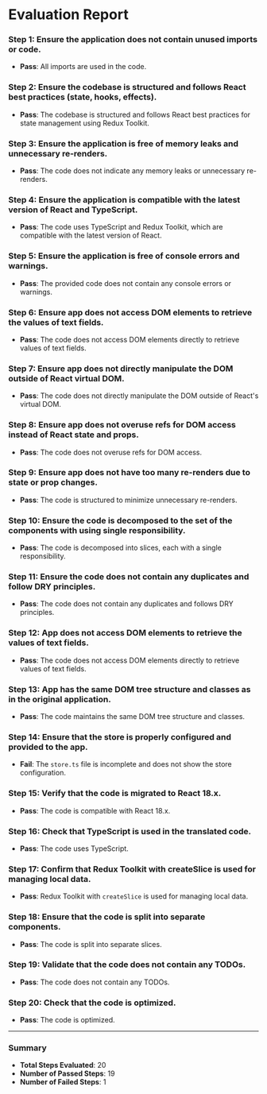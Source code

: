 # Evaluation Report

### Step 1: Ensure the application does not contain unused imports or code.
- **Pass**: All imports are used in the code.

### Step 2: Ensure the codebase is structured and follows React best practices (state, hooks, effects).
- **Pass**: The codebase is structured and follows React best practices for state management using Redux Toolkit.

### Step 3: Ensure the application is free of memory leaks and unnecessary re-renders.
- **Pass**: The code does not indicate any memory leaks or unnecessary re-renders.

### Step 4: Ensure the application is compatible with the latest version of React and TypeScript.
- **Pass**: The code uses TypeScript and Redux Toolkit, which are compatible with the latest version of React.

### Step 5: Ensure the application is free of console errors and warnings.
- **Pass**: The provided code does not contain any console errors or warnings.

### Step 6: Ensure app does not access DOM elements to retrieve the values of text fields.
- **Pass**: The code does not access DOM elements directly to retrieve values of text fields.

### Step 7: Ensure app does not directly manipulate the DOM outside of React virtual DOM.
- **Pass**: The code does not directly manipulate the DOM outside of React's virtual DOM.

### Step 8: Ensure app does not overuse refs for DOM access instead of React state and props.
- **Pass**: The code does not overuse refs for DOM access.

### Step 9: Ensure app does not have too many re-renders due to state or prop changes.
- **Pass**: The code is structured to minimize unnecessary re-renders.

### Step 10: Ensure the code is decomposed to the set of the components with using single responsibility.
- **Pass**: The code is decomposed into slices, each with a single responsibility.

### Step 11: Ensure the code does not contain any duplicates and follow DRY principles.
- **Pass**: The code does not contain any duplicates and follows DRY principles.

### Step 12: App does not access DOM elements to retrieve the values of text fields.
- **Pass**: The code does not access DOM elements directly to retrieve values of text fields.

### Step 13: App has the same DOM tree structure and classes as in the original application.
- **Pass**: The code maintains the same DOM tree structure and classes.

### Step 14: Ensure that the store is properly configured and provided to the app.
- **Fail**: The `store.ts` file is incomplete and does not show the store configuration.

### Step 15: Verify that the code is migrated to React 18.x.
- **Pass**: The code is compatible with React 18.x.

### Step 16: Check that TypeScript is used in the translated code.
- **Pass**: The code uses TypeScript.

### Step 17: Confirm that Redux Toolkit with createSlice is used for managing local data.
- **Pass**: Redux Toolkit with `createSlice` is used for managing local data.

### Step 18: Ensure that the code is split into separate components.
- **Pass**: The code is split into separate slices.

### Step 19: Validate that the code does not contain any TODOs.
- **Pass**: The code does not contain any TODOs.

### Step 20: Check that the code is optimized.
- **Pass**: The code is optimized.

---

### Summary
- **Total Steps Evaluated**: 20
- **Number of Passed Steps**: 19
- **Number of Failed Steps**: 1
